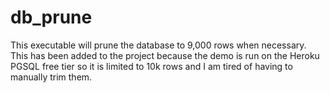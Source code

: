 # db_prune
This executable will prune the database to 9,000 rows when necessary. This has been added to the project because the demo is run on the Heroku PGSQL free tier so it is limited to 10k rows and I am tired of having to manually trim them.